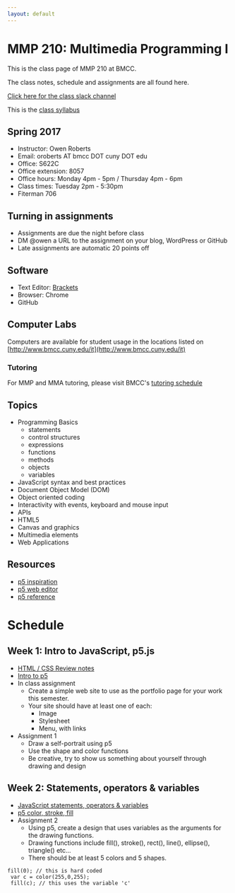 ```yaml
---
layout: default
---
```

<style>
.outline { width: 580px }
</style>
# MMP 210: Multimedia Programming I

This is the class page of MMP 210 at BMCC.

The class notes, schedule and assignments are all found here.

<a href="https://mmp210spring17.slack.com/" target="blank">Click here for the class slack channel</a>

This is the <a href="https://docs.google.com/document/d/1lDRKn-vQuvl1kne6qjAJKmxDO6FybfiAU3lX9UVnSQk/" target="blank">class syllabus</a>

## Spring 2017
- Instructor: Owen Roberts
- Email: oroberts AT bmcc DOT cuny  DOT edu
- Office: S622C
- Office extension: 8057
- Office hours: Monday 4pm - 5pm / Thursday 4pm - 6pm
- Class times: Tuesday 2pm - 5:30pm
- Fiterman 706

## Turning in assignments

- Assignments are due the night before class
- DM @owen a URL to the assignment on your blog, WordPress or GitHub
- Late assignments are automatic 20 points off

## Software
- Text Editor: [Brackets](http://brackets.io/)
- Browser: Chrome
- GitHub

## Computer Labs
Computers are available for student usage in the locations listed on [http://www.bmcc.cuny.edu/it](http://www.bmcc.cuny.edu/it)
### Tutoring
For MMP and MMA tutoring, please visit BMCC's [tutoring schedule](http://www.bmcc.cuny.edu/lrc/schedule.jsp)

## Topics
- Programming Basics
	- statements
	- control structures
	- expressions
	- functions
	- methods
	- objects
	- variables
- JavaScript syntax and best practices
- Document Object Model (DOM)
- Object oriented coding
- Interactivity with events, keyboard and mouse input
- APIs
- HTML5
- Canvas and graphics
- Multimedia elements
- Web Applications

## Resources

- [p5 inspiration](https://github.com/ITPNYU/ICM-2016/wiki/Inspiration)
- [p5 web editor](http://alpha.editor.p5js.org/)
- [p5 reference](http://p5js.org/reference/)

# Schedule

## Week 1: Intro to JavaScript, p5.js

- [HTML / CSS Review notes](week1/)
- [Intro to p5](week1/p5.html)
- In class assignment
	- Create a simple web site to use as the portfolio page for your work this semester.
	- Your site should have at least one of each:
		- Image
		- Stylesheet
		- Menu, with links
- Assignment 1
	- Draw a self-portrait using p5
	- Use the shape and color functions
	- Be creative, try to show us something about yourself through drawing and design

## Week 2: Statements, operators & variables

- [JavaScript statements, operators & variables](week2/)
- [p5 color, stroke, fill](week2/p5.html)
- Assignment 2
	- Using p5, create a design that uses variables as the arguments for the drawing functions.
	- Drawing functions include fill(), stroke(), rect(), line(), ellipse(), triangle() etc...
	- There should be at least 5 colors and 5 shapes.

```
fill(0); // this is hard coded
 var c = color(255,0,255);
 fill(c); // this uses the variable 'c'
```



<!--

**Week 3: Logic**
- [JavaScript comparison operators and conditionals](https://owenroberts.github.io/mmp210/week3/index.html)
- [p5 system variables](https://owenroberts.github.io/mmp210/week3/p5.html)

**Week 4: Loops**
- [JavaScript for loops](https://owenroberts.github.io/mmp210/week4/index.html)
- [p5: drawing with loops](https://owenroberts.github.io/mmp210/week4/p5.html)

**Week 5: Functions**
- [JavaScript functions](https://owenroberts.github.io/mmp210/week5/index.html)  
- [p5: defining functions](https://owenroberts.github.io/mmp210/week5/p5.html)

**Week 6: Animation**
- Draw a spaceship
- [p5: animation, random, modulo](https://owenroberts.github.io/mmp210/week6/index.html)

**Week 7: Text**
- [p5: text](https://owenroberts.github.io/mmp210/week7/index.html)
- [p5: push, pop, transform](https://owenroberts.github.io/mmp210/week7/transform.html)

**Week 8: Generating designs**
- [p5: Generating patterns](https://owenroberts.github.io/mmp210/week8/index.html)
- [Midterm](week8/)

**Week 9: Arrays**
- [Arrays](https://owenroberts.github.io/mmp210/week9/)
- Midterm workshop

**Week 10: Midterm presentations**
- [Objects](https://owenroberts.github.io/mmp210/week10/)

**Week 11: Interaction**
- [Interaction](https://owenroberts.github.io/mmp210/week11/)
- Final requirements
	- The final project is making an interactive design
	- Choose a new theme to inform design choices, like shape, color and pattern
	- Designs can be abstract, represtational or combination
	- Each program must use:
		- variables
		- if ... else logic statement
		- at least one for loop
		- at least one defined function
		- shape and color functions
		- user input
		- animation
		- image
	- User input can be mouse, keyboard, HTML elements, or a combination
	- [p5 examples for inspiration](https://p5js.org/gallery/)

**Week 12: Image**
- [Image](https://owenroberts.github.io/mmp210/week12/)

**Week 13: Libraries**
- [p5.play](https://owenroberts.github.io/mmp210/week13/)

**Week 14: Review**

**Week 15: Final presentations**

-->


